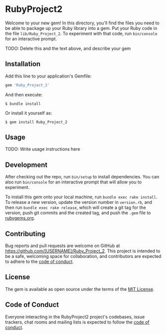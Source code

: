 # RubyProject2

Welcome to your new gem! In this directory, you'll find the files you need to be able to package up your Ruby library into a gem. Put your Ruby code in the file `lib/Ruby_Project_2`. To experiment with that code, run `bin/console` for an interactive prompt.

TODO: Delete this and the text above, and describe your gem

## Installation

Add this line to your application's Gemfile:

```ruby
gem 'Ruby_Project_2'
```

And then execute:

    $ bundle install

Or install it yourself as:

    $ gem install Ruby_Project_2

## Usage

TODO: Write usage instructions here

## Development

After checking out the repo, run `bin/setup` to install dependencies. You can also run `bin/console` for an interactive prompt that will allow you to experiment.

To install this gem onto your local machine, run `bundle exec rake install`. To release a new version, update the version number in `version.rb`, and then run `bundle exec rake release`, which will create a git tag for the version, push git commits and the created tag, and push the `.gem` file to [rubygems.org](https://rubygems.org).

## Contributing

Bug reports and pull requests are welcome on GitHub at https://github.com/[USERNAME]/Ruby_Project_2. This project is intended to be a safe, welcoming space for collaboration, and contributors are expected to adhere to the [code of conduct](https://github.com/[USERNAME]/Ruby_Project_2/blob/master/CODE_OF_CONDUCT.md).

## License

The gem is available as open source under the terms of the [MIT License](https://opensource.org/licenses/MIT).

## Code of Conduct

Everyone interacting in the RubyProject2 project's codebases, issue trackers, chat rooms and mailing lists is expected to follow the [code of conduct](https://github.com/[USERNAME]/Ruby_Project_2/blob/master/CODE_OF_CONDUCT.md).
